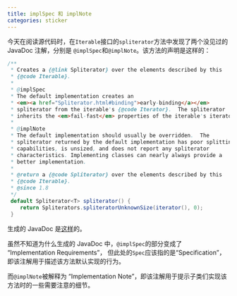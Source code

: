 ```yaml
---
title: implSpec 和 implNote
categories: sticker
---
```

<script type="text/javascript" src="/js/syntaxhighlighters/shBrushJava.js"></script>

今天在阅读源代码时，在`Iterable`接口的`spliterator`方法中发现了两个没见过的 JavaDoc 注解，分别是
`@implSpec`和`@implNote`。该方法的声明是这样的：

```java
/**
 * Creates a {@link Spliterator} over the elements described by this
 * {@code Iterable}.
 *
 * @implSpec
 * The default implementation creates an
 * <em><a href="Spliterator.html#binding">early-binding</a></em>
 * spliterator from the iterable's {@code Iterator}.  The spliterator
 * inherits the <em>fail-fast</em> properties of the iterable's iterator.
 *
 * @implNote
 * The default implementation should usually be overridden.  The
 * spliterator returned by the default implementation has poor splitting
 * capabilities, is unsized, and does not report any spliterator
 * characteristics. Implementing classes can nearly always provide a
 * better implementation.
 *
 * @return a {@code Spliterator} over the elements described by this
 * {@code Iterable}.
 * @since 1.8
 */
 default Spliterator<T> spliterator() {
    return Spliterators.spliteratorUnknownSize(iterator(), 0);
 }
```

生成的 JavaDoc 是[这样](http://docs.oracle.com/javase/8/docs/api/java/lang/Iterable.html#spliterator--)的。

虽然不知道为什么生成的 JavaDoc 中，`@implSpec`的部分变成了 “Implementation Requirements”，
但此处的`Spec`应该指的是“Specification”，即该注解用于描述该方法默认实现的行为。

而`@implNote`被解释为 “Implementation Note”，即该注解用于提示子类们实现该方法时的一些需要注意的细节。
